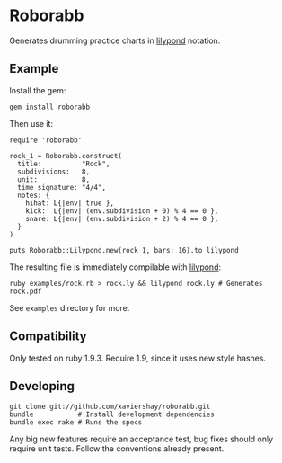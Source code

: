 Roborabb
========

Generates drumming practice charts in [lilypond][lilypond] notation.

Example
-------

Install the gem:

    gem install roborabb

Then use it:

    require 'roborabb'

    rock_1 = Roborabb.construct(
      title:          "Rock",
      subdivisions:   8,
      unit:           8,
      time_signature: "4/4",
      notes: {
        hihat: L{|env| true },
        kick:  L{|env| (env.subdivision + 0) % 4 == 0 },
        snare: L{|env| (env.subdivision + 2) % 4 == 0 },
      }
    )

    puts Roborabb::Lilypond.new(rock_1, bars: 16).to_lilypond

The resulting file is immediately compilable with [lilypond][lilypond]:

    ruby examples/rock.rb > rock.ly && lilypond rock.ly # Generates rock.pdf

See `examples` directory for more.

[lilypond]: http://lilypond.org/

Compatibility
-------------

Only tested on ruby 1.9.3. Require 1.9, since it uses new style hashes.

Developing
----------

    git clone git://github.com/xaviershay/roborabb.git
    bundle           # Install development dependencies
    bundle exec rake # Runs the specs

Any big new features require an acceptance test, bug fixes should only require
unit tests. Follow the conventions already present.
